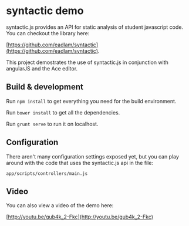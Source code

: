 # syntactic demo
syntactic.js provides an API for static analysis of student javascript code.
You can checkout the library here: 

[https://github.com/eadlam/syntactic](https://github.com/eadlam/syntactic).

This project demostrates the use of syntactic.js in conjunction with angularJS
and the Ace editor.

## Build & development

Run `npm install` to get everything you need for the build environment.

Run `bower install` to get all the dependencies.

Run `grunt serve` to run it on localhost.

## Configuration

There aren't many configuration settings exposed yet, but you can play 
around with the code that uses the syntactic.js api in the file:

`app/scripts/controllers/main.js`

## Video

You can also view a video of the demo here:

[http://youtu.be/gub4k_2-Fkc](http://youtu.be/gub4k_2-Fkc)


